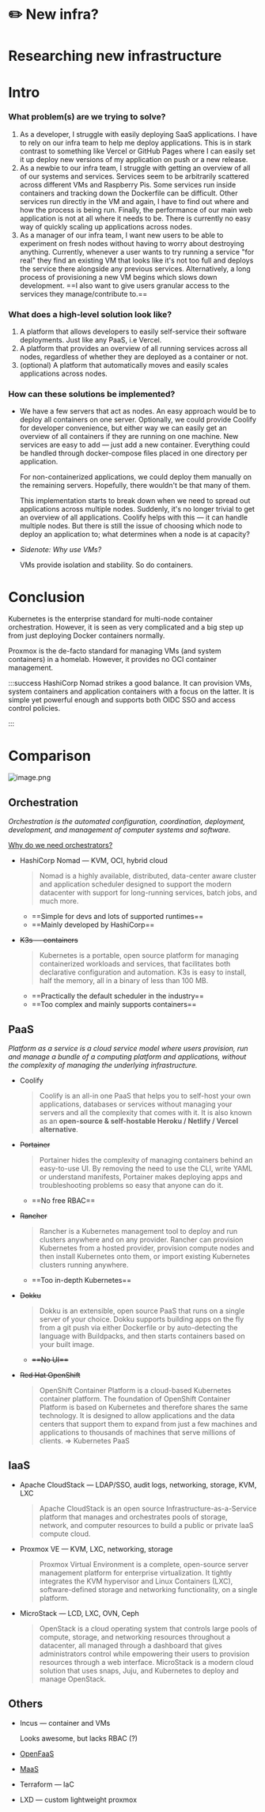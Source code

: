 # ✏️ New infra?

# Researching new infrastructure

# Intro

### **What problem(s) are we trying to solve?**


1. As a developer, I struggle with easily deploying SaaS applications. I have to rely on our infra team to help me deploy applications. This is in stark contrast to something like Vercel or GitHub Pages where I can easily set it up deploy new versions of my application on push or a new release.
2. As a newbie to our infra team, I struggle with getting an overview of all of our systems and services. Services seem to be arbitrarily scattered across different VMs and Raspberry Pis. Some services run inside containers and tracking down the Dockerfile can be difficult. Other services run directly in the VM and again, I have to find out where and how the process is being run. Finally, the performance of our main web application is not at all where it needs to be. There is currently no easy way of quickly scaling up applications across nodes.
3. As a manager of our infra team, I want new users to be able to experiment on fresh nodes without having to worry about destroying anything. Currently, whenever a user wants to try running a service "for real" they find an existing VM that looks like it's not too full and deploys the service there alongside any previous services. Alternatively, a long process of provisioning a new VM begins which slows down development. ==I also want to give users granular access to the services they manage/contribute to.==

### **What does a high-level solution look like?**


1. A platform that allows developers to easily self-service their software deployments. Just like any PaaS, i.e Vercel.
2. A platform that provides an overview of all running services across all nodes, regardless of whether they are deployed as a container or not.
3. (optional) A platform that automatically moves and easily scales applications across nodes.

### **How can these solutions be implemented?**

* We have a few servers that act as nodes. An easy approach would be to deploy all containers on one server. Optionally, we could provide Coolify for developer convenience, but either way we can easily get an overview of all containers if they are running on one machine. New services are easy to add — just add a new container. Everything could be handled through docker-compose files placed in one directory per application.

  For non-containerized applications, we could deploy them manually on the remaining servers. Hopefully, there wouldn't be that many of them.

  This implementation starts to break down when we need to spread out applications across multiple nodes. Suddenly, it's no longer trivial to get an overview of all applications. Coolify helps with this — it can handle multiple nodes. But there is still the issue of choosing which node to deploy an application to; what determines when a node is at capacity?
* *Sidenote: Why use VMs?*

  VMs provide isolation and stability. So do containers.

# Conclusion

Kubernetes is the enterprise standard for multi-node container orchestration. However, it is seen as very complicated and a big step up from just deploying Docker containers normally.

Proxmox is the de-facto standard for managing VMs (and system containers) in a homelab. However, it provides no OCI container management.


:::success
HashiCorp Nomad strikes a good balance. It can provision VMs, system containers and application containers with a focus on the latter. It is simple yet powerful enough and supports both OIDC SSO and access control policies.

:::

# Comparison

 ![image.png](https://prod-files-secure.s3.us-west-2.amazonaws.com/1949cdde-539b-430d-ae88-10477de1820d/3bfe1785-217b-4ba3-a3de-cb45c7aab6f6/image.png)

## **Orchestration**

*Orchestration is the automated configuration, coordination, deployment, development, and management of computer systems and software.*

[Why do we need orchestrators?](https://chaordic.io/blog/is-nomad-a-better-kubernetes/)

* HashiCorp Nomad — KVM, OCI, hybrid cloud

  > Nomad is a highly available, distributed, data-center aware cluster and application scheduler designed to support the modern datacenter with support for long-running services, batch jobs, and much more.
  * ==Simple for devs and lots of supported runtimes==
  * ==Mainly developed by HashiCorp==
* ~~K3s — containers~~

  > Kubernetes is a portable, open source platform for managing containerized workloads and services, that facilitates both declarative configuration and automation. K3s is easy to install, half the memory, all in a binary of less than 100 MB.
  * ==Practically the default scheduler in the industry==
  * ==Too complex and mainly supports containers==

## PaaS

*Platform as a service is a cloud service model where users provision, run and manage a bundle of a computing platform and applications, without the complexity of managing the underlying infrastructure.*

* Coolify

  > Coolify is an all-in one PaaS that helps you to self-host your own applications, databases or services without managing your servers and all the complexity that comes with it. It is also known as an **open-source & self-hostable Heroku / Netlify / Vercel alternative**.
* ~~Portainer~~

  > Portainer hides the complexity of managing containers behind an easy-to-use UI. By removing the need to use the CLI, write YAML or understand manifests, Portainer makes deploying apps and troubleshooting problems so easy that anyone can do it.
  * ==No free RBAC==
* ~~Rancher~~

  > Rancher is a Kubernetes management tool to deploy and run clusters anywhere and on any provider. Rancher can provision Kubernetes from a hosted provider, provision compute nodes and then install Kubernetes onto them, or import existing Kubernetes clusters running anywhere.
  * ==Too in-depth Kubernetes==
* ~~Dokku~~

  > Dokku is an extensible, open source PaaS that runs on a single server of your choice. Dokku supports building apps on the fly from a git push via either Dockerfile or by auto-detecting the language with Buildpacks, and then starts containers based on your built image.
  * ~~==No UI==~~
* ~~Red Hat OpenShift~~

  > OpenShift Container Platform is a cloud-based Kubernetes container platform. The foundation of OpenShift Container Platform is based on Kubernetes and therefore shares the same technology. It is designed to allow applications and the data centers that support them to expand from just a few machines and applications to thousands of machines that serve millions of clients. ⇒ Kubernetes PaaS

## IaaS

* Apache CloudStack — LDAP/SSO, audit logs, networking, storage, KVM, LXC

  > Apache CloudStack is an open source Infrastructure-as-a-Service platform that manages and orchestrates pools of storage, network, and computer resources to build a public or private IaaS compute cloud.
* Proxmox VE — KVM, LXC, networking, storage

  > Proxmox Virtual Environment is a complete, open-source server management platform for enterprise virtualization. It tightly integrates the KVM hypervisor and Linux Containers (LXC), software-defined storage and networking functionality, on a single platform.
* MicroStack — LCD, LXC, OVN, Ceph

  > OpenStack is a cloud operating system that controls large pools of compute, storage, and networking resources throughout a datacenter, all managed through a dashboard that gives administrators control while empowering their users to provision resources through a web interface. MicroStack is a modern cloud solution that uses snaps, Juju, and Kubernetes to deploy and manage OpenStack.

## Others

* Incus — container and VMs

  Looks awesome, but lacks RBAC (?)
* [OpenFaaS](https://www.openfaas.com/)
* [MaaS](https://maas.io/)
* Terraform — IaC
* LXD — custom lightweight proxmox